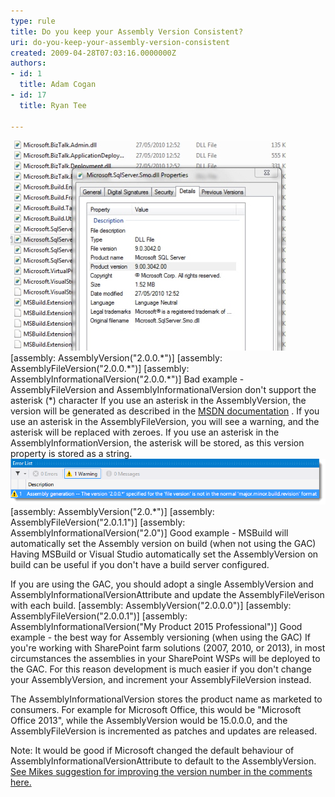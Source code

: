 ```yaml
---
type: rule
title: Do you keep your Assembly Version Consistent?
uri: do-you-keep-your-assembly-version-consistent
created: 2009-04-28T07:03:16.0000000Z
authors:
- id: 1
  title: Adam Cogan
- id: 17
  title: Ryan Tee

---
```


![ Keep these two versions consistent If you are not using the GAC, it is important to keep AssemblyVersion, AssemblyFileVersion and AssemblyInformationalVersionAttribute the same, otherwise it can lead to support and maintenance nightmares. By default these version values are defined in the AssemblyInfo file. In the following examples, the first line is the version of the assembly and the second line is the actual version display in file properties.](VersionConsistent1.jpg) 
 [assembly: AssemblyVersion("2.0.0.\*")]
 [assembly: AssemblyFileVersion("2.0.0.\*")]
 [assembly: AssemblyInformationalVersion("2.0.0.\*")] Bad example - AssemblyFileVersion and AssemblyInformationalVersion don't support the asterisk (\*) character
If you use an asterisk in the AssemblyVersion, the version will be generated as described in the [MSDN documentation](https://msdn.microsoft.com/en-us/library/system.reflection.assemblyversionattribute%28v=vs.110%29.aspx) . If you use an asterisk in the AssemblyFileVersion, you will see a warning, and the asterisk will be replaced with zeroes. If you use an asterisk in the AssemblyInformationVersion, the asterisk will be stored, as this version property is stored as a string.![ Warning when you use an asterisk in the AssemblyFileVersion](AssemblyFileVersion-Warning.png)
[assembly: AssemblyVersion("2.0.\*")]
 [assembly: AssemblyFileVersion("2.0.1.1")]
 [assembly: AssemblyInformationalVersion("2.0")] Good example - MSBuild will automatically set the Assembly version on build (when not using the GAC)
Having MSBuild or Visual Studio automatically set the AssemblyVersion on build can be useful if you don't have a build server configured.

If you are using the GAC, you should adopt a single AssemblyVersion and AssemblyInformationalVersionAttribute and update the AssemblyFileVerison with each build.
 [assembly: AssemblyVersion("2.0.0.0")]
 [assembly: AssemblyFileVersion("2.0.0.1")]
 [assembly: AssemblyInformationalVersion("My Product 2015 Professional")] Good example - the best way for Assembly versioning (when using the GAC)
If you're working with SharePoint farm solutions (2007, 2010, or 2013), in most circumstances the assemblies in your SharePoint WSPs will be deployed to the GAC. For this reason development is much easier if you don't change your AssemblyVersion, and increment your AssemblyFileVersion instead.

The AssemblyInformationalVersion stores the product name as marketed to consumers. For example for Microsoft Office, this would be "Microsoft Office 2013", while the AssemblyVersion would be 15.0.0.0, and the AssemblyFileVersion is incremented as patches and updates are released.

Note: It would be good if Microsoft changed the default behaviour of AssemblyInformationalVersionAttribute to default to the AssemblyVersion. [See Mikes suggestion for improving the version number in the comments here.](http://msdn.microsoft.com/en-us/library/system.reflection.assemblyinformationalversionattribute.aspx)
